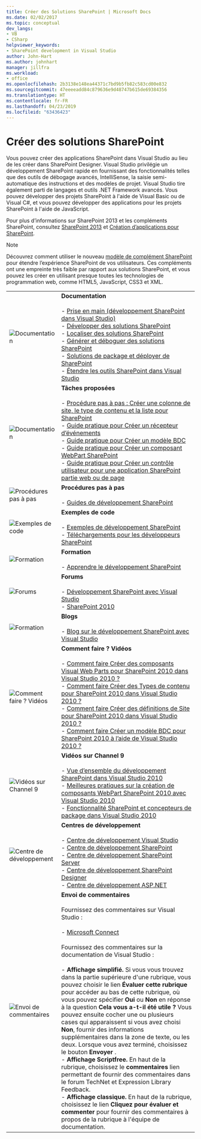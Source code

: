 ```yaml
---
title: Créer des Solutions SharePoint | Microsoft Docs
ms.date: 02/02/2017
ms.topic: conceptual
dev_langs:
- VB
- CSharp
helpviewer_keywords:
- SharePoint development in Visual Studio
author: John-Hart
ms.author: johnhart
manager: jillfra
ms.workload:
- office
ms.openlocfilehash: 2b3138e148ea44371c7bd9b5fb82c583cd00e832
ms.sourcegitcommit: 47eeeeadd84c879636e9d48747b615de69384356
ms.translationtype: HT
ms.contentlocale: fr-FR
ms.lasthandoff: 04/23/2019
ms.locfileid: "63436423"
---
```

# <a name="create-sharepoint-solutions"></a>Créer des solutions SharePoint
  Vous pouvez créer des applications SharePoint dans Visual Studio au lieu de les créer dans SharePoint Designer. Visual Studio privilégie un développement SharePoint rapide en fournissant des fonctionnalités telles que des outils de débogage avancés, IntelliSense, la saisie semi-automatique des instructions et des modèles de projet. Visual Studio tire également parti de langages et outils .NET Framework avancés. Vous pouvez développer des projets SharePoint à l'aide de Visual Basic ou de Visual C#, et vous pouvez développer des applications pour les projets SharePoint à l'aide de JavaScript.

 Pour plus d’informations sur SharePoint 2013 et les compléments SharePoint, consultez [SharePoint 2013](https://products.office.com/previous-versions/microsoft-sharepoint-2013) et [Création d’applications pour SharePoint](/sharepoint/dev/sp-add-ins/sharepoint-add-ins).

> [!NOTE]
> Découvrez comment utiliser le nouveau [modèle de complément SharePoint](/sharepoint/dev/sp-add-ins/sharepoint-add-ins) pour étendre l’expérience SharePoint de vos utilisateurs. Ces compléments ont une empreinte très faible par rapport aux solutions SharePoint, et vous pouvez les créer en utilisant presque toutes les technologies de programmation web, comme HTML5, JavaScript, CSS3 et XML.

|||
|-|-|
|![Documentation](../sharepoint/media/vs-icon-documentation.gif "Documentation")|**Documentation**<br /><br /> -   [Prise en main &#40;développement SharePoint dans Visual Studio&#41;](../sharepoint/getting-started-sharepoint-development-in-visual-studio.md)<br />-   [Développer des solutions SharePoint](../sharepoint/developing-sharepoint-solutions.md)<br />-   [Localiser des solutions SharePoint](../sharepoint/localizing-sharepoint-solutions.md)<br />-   [Générer et déboguer des solutions SharePoint](../sharepoint/building-and-debugging-sharepoint-solutions.md)<br />-   [Solutions de package et déployer de SharePoint](../sharepoint/packaging-and-deploying-sharepoint-solutions.md)<br />-   [Étendre les outils SharePoint dans Visual Studio](../sharepoint/extending-the-sharepoint-tools-in-visual-studio.md)|
|![Documentation](../sharepoint/media/vs-icon-documentation.gif "Documentation")|**Tâches proposées**<br /><br /> -   [Procédure pas à pas : Créer une colonne de site, le type de contenu et la liste pour SharePoint](../sharepoint/walkthrough-create-a-site-column-content-type-and-list-for-sharepoint.md)<br />-   [Guide pratique pour Créer un récepteur d’événements](../sharepoint/how-to-create-an-event-receiver.md)<br />-   [Guide pratique pour Créer un modèle BDC](../sharepoint/how-to-create-a-bdc-model.md)<br />-   [Guide pratique pour Créer un composant WebPart SharePoint](../sharepoint/how-to-create-a-sharepoint-web-part.md)<br />-   [Guide pratique pour Créer un contrôle utilisateur pour une application SharePoint partie web ou de page](../sharepoint/how-to-create-a-user-control-for-a-sharepoint-application-page-or-web-part.md)|
|![Procédures pas à pas](../sharepoint/media/vs-icon-walkthroughs.gif "procédures pas à pas")|**Procédures pas à pas**<br /><br /> -   [Guides de développement SharePoint](../sharepoint/sharepoint-development-walkthroughs.md)|
|![Exemples de code](../sharepoint/media/vs-icon-codesamples.gif "exemples de Code")|**Exemples de code**<br /><br /> -   [Exemples de développement SharePoint](../sharepoint/sharepoint-development-samples.md)<br />-   [Téléchargements pour les développeurs SharePoint](/sharepoint/dev/)|
|![Formation](../sharepoint/media/vs-icon-training.gif "formation")|**Formation**<br /><br /> -   [Apprendre le développement SharePoint](/sharepoint/dev/)|
|![Forums](../sharepoint/media/vs-icon-forums.gif "Forums")|**Forums**<br /><br /> -   [Développement SharePoint avec Visual Studio](https://social.msdn.microsoft.com/Forums/vstudio/home?forum=vssharepointdevelopment)<br />-   [SharePoint 2010](https://social.msdn.microsoft.com/Forums/sharepoint/home?category=sharepoint2010,sharepoint)|
|![Formation](../sharepoint/media/vs-icon-training.gif "formation")|**Blogs**<br /><br /> -   [Blog sur le développement SharePoint avec Visual Studio](https://blogs.msdn.microsoft.com/vssharepointtoolsblog/)|
|![Comment faire ? Vidéos](../sharepoint/media/vs-icon-howdoivideos.gif "comment faire ? Vidéos")|**Comment faire ? Vidéos**<br /><br /> -   [Comment faire Créer des composants Visual Web Parts pour SharePoint 2010 dans Visual Studio 2010 ?](https://visualstudio.microsoft.com/)<br />-   [Comment faire Créer des Types de contenu pour SharePoint 2010 dans Visual Studio 2010 ?](/previous-versions/visualstudio/visual-studio-2010/dd831853\(v\=vs.100\))<br />-   [Comment faire Créer des définitions de Site pour SharePoint 2010 dans Visual Studio 2010 ?](/previous-versions/visualstudio/visual-studio-2010/dd831853\(v\=vs.100\))<br />-   [Comment faire Créer un modèle BDC pour SharePoint 2010 à l’aide de Visual Studio 2010 ?](/previous-versions/visualstudio/visual-studio-2010/dd831853\(v\=vs.100\))|
|![Vidéos sur Channel 9](../sharepoint/media/vs-icon-channel9videos.gif "vidéos sur Channel 9")|**Vidéos sur Channel 9**<br /><br /> -   [Vue d’ensemble du développement SharePoint dans Visual Studio 2010](https://channel9.msdn.com/blogs/funkyonex/overview-of-sharepoint-development-in-visual-studio-2010)<br />-   [Meilleures pratiques sur la création de composants WebPart SharePoint 2010 avec Visual Studio 2010](https://channel9.msdn.com/blogs/funkyonex/best-practices-on-building-sharepoint-2010-web-parts-with-visual-studio-2010)<br />-   [Fonctionnalité SharePoint et concepteurs de package dans Visual Studio 2010](https://channel9.msdn.com/blogs/funkyonex/sharepoint-feature-and-package-designers-in-visual-studio-2010)|
|![Centre de développement](../sharepoint/media/vs-icon-msdndevcenter.gif "centre de développement")|**Centres de développement**<br /><br /> -   [Centre de développement Visual Studio](https://visualstudio.microsoft.com/)<br />-   [Centre de développement SharePoint](/sharepoint/dev/)<br />-   [Centre de développement SharePoint Server](/previous-versions/office/fp161348\(v\=office.15\))<br />-   [Centre de développement SharePoint Designer](/previous-versions/office/fp161348\(v\=office.15\))<br />-   [Centre de développement ASP.NET](https://msdn.microsoft.com/aa336522.aspx)|
|![Envoi de commentaires](../sharepoint/media/vs-icon-feedback.gif "envoi de commentaires")|**Envoi de commentaires**<br /><br /> Fournissez des commentaires sur Visual Studio :<br /><br /> -   [Microsoft Connect](http://go.microsoft.com/fwlink/?LinkID=150463)<br /><br /> Fournissez des commentaires sur la documentation de Visual Studio :<br /><br /> -   **Affichage simplifié.** Si vous vous trouvez dans la partie supérieure d'une rubrique, vous pouvez choisir le lien **Évaluer cette rubrique** pour accéder au bas de cette rubrique, où vous pouvez spécifier **Oui** ou **Non** en réponse à la question **Cela vous a-t-il été utile ?** Vous pouvez ensuite cocher une ou plusieurs cases qui apparaissent si vous avez choisi **Non**, fournir des informations supplémentaires dans la zone de texte, ou les deux. Lorsque vous avez terminé, choisissez le bouton **Envoyer** .<br />-   **Affichage Scriptfree.** En haut de la rubrique, choisissez le **commentaires** lien permettant de fournir des commentaires dans le forum TechNet et Expression Library Feedback.<br />-   **Affichage classique.** En haut de la rubrique, choisissez le lien **Cliquez pour évaluer et commenter** pour fournir des commentaires à propos de la rubrique à l'équipe de documentation.|
